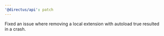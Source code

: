 ```yaml
---
'@directus/api': patch
---
```


Fixed an issue where removing a local extension with autoload true resulted in a crash.
